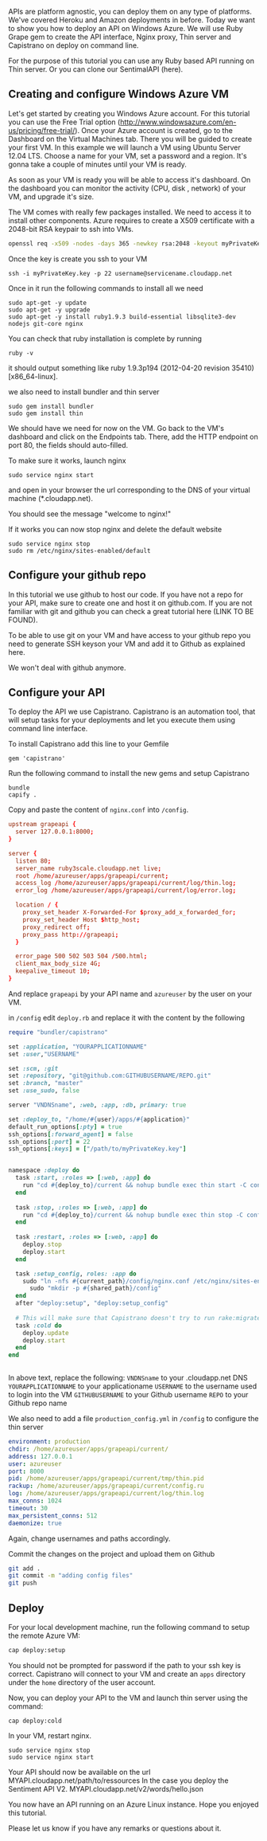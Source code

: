 APIs are platform agnostic, you can deploy them on any type of platforms. We've covered Heroku and Amazon deployments in before. Today we want to show you how to deploy an API on Windows Azure. We will use Ruby Grape gem to create the API interface, Nginx proxy, Thin server and Capistrano on deploy on command line.

For the purpose of this tutorial you can use any Ruby based API running on Thin server. Or you can clone our SentimalAPI (here).

## Creating and configure Windows Azure VM

Let's get started by creating you Windows Azure account. For this tutorial you can use the Free Trial option (http://www.windowsazure.com/en-us/pricing/free-trial/).
Once your Azure account is created, go to the Dashboard on the Virtual Machines tab.  There you will be guided to create your first VM.
In this example we will launch a VM using Ubuntu Server 12.04 LTS. Choose a name for your VM, set a password and a region. It's gonna take a couple of minutes until your VM is ready.

As soon as your VM is ready you will be able to access it's dashboard. On the dashboard you can monitor the activity (CPU, disk , network) of your VM, and upgrade it's size.

The VM comes with really few packages installed.  We need to access it to install other components.
Azure requires to create a X509 certificate with a 2048-bit RSA keypair to ssh into VMs.

```bash
openssl req -x509 -nodes -days 365 -newkey rsa:2048 -keyout myPrivateKey.key -out myCert.pem
```

Once the key is create you ssh to your VM

```
ssh -i myPrivateKey.key -p 22 username@servicename.cloudapp.net
```

Once in it run the following commands to install all we need
```
sudo apt-get -y update
sudo apt-get -y upgrade
sudo apt-get -y install ruby1.9.3 build-essential libsqlite3-dev nodejs git-core nginx
```
You can check that ruby installation is complete by running
```
ruby -v
```
it should output something like ruby 1.9.3p194 (2012-04-20 revision 35410) [x86_64-linux].

we also need to install bundler and thin server
```
sudo gem install bundler
sudo gem install thin
```

We should have we need for now on the VM. Go back to the VM's dashboard and click on the Endpoints tab. There, add the HTTP endpoint on port 80, the fields should auto-filled.

To make sure it works, launch nginx

```
sudo service nginx start
```
and open in your browser the url corresponding to the DNS of your virtual machine (*.cloudapp.net).

You should see the message "welcome to nginx!"

If it works you can now stop nginx and delete the default website

```
sudo service nginx stop
sudo rm /etc/nginx/sites-enabled/default
```

## Configure your github repo

In this tutorial we use github to host our code. If you have not a repo for your API, make sure to create one and host it on github.com. If you are not familiar with git and github you can check a great tutorial here (LINK TO BE FOUND).

To be able to use git on your VM and have access to your github repo you need to generate SSH keyson your VM and add it to Github as explained here.

We won't deal with github anymore.

## Configure your API

To deploy the API we use Capistrano. Capistrano is an automation tool, that will setup tasks for your deployments and let you execute them using command line interface.

To install Capistrano add this line to your Gemfile

```
gem 'capistrano'
```

Run the following command to install the new gems and setup Capistrano

```
bundle
capify .
```

Copy and paste the content of `nginx.conf` into `/config`.

```conf
upstream grapeapi {
  server 127.0.0.1:8000;
}

server {
  listen 80;
  server_name ruby3scale.cloudapp.net live;
  root /home/azureuser/apps/grapeapi/current;
  access_log /home/azureuser/apps/grapeapi/current/log/thin.log;
  error_log /home/azureuser/apps/grapeapi/current/log/error.log;

  location / {
    proxy_set_header X-Forwarded-For $proxy_add_x_forwarded_for;
    proxy_set_header Host $http_host;
    proxy_redirect off;
    proxy_pass http://grapeapi;
  }

  error_page 500 502 503 504 /500.html;
  client_max_body_size 4G;
  keepalive_timeout 10;
}

```

And replace `grapeapi` by your API name and `azureuser` by the user on your VM.

in `/config` edit `deploy.rb` and replace it with the content by the following

```ruby
require "bundler/capistrano"

set :application, "YOURAPPLICATIONNAME"
set :user,"USERNAME"

set :scm, :git
set :repository, "git@github.com:GITHUBUSERNAME/REPO.git"
set :branch, "master"
set :use_sudo, false

server "VNDNSname", :web, :app, :db, primary: true

set :deploy_to, "/home/#{user}/apps/#{application}"
default_run_options[:pty] = true
ssh_options[:forward_agent] = false
ssh_options[:port] = 22
ssh_options[:keys] = ["/path/to/myPrivateKey.key"]


namespace :deploy do
  task :start, :roles => [:web, :app] do
    run "cd #{deploy_to}/current && nohup bundle exec thin start -C config/production_config.yml -R config.ru"
  end
 
  task :stop, :roles => [:web, :app] do
    run "cd #{deploy_to}/current && nohup bundle exec thin stop -C config/production_config.yml -R config.ru"
  end
 
  task :restart, :roles => [:web, :app] do
    deploy.stop
    deploy.start
  end

  task :setup_config, roles: :app do
    sudo "ln -nfs #{current_path}/config/nginx.conf /etc/nginx/sites-enabled/#{application}"
      sudo "mkdir -p #{shared_path}/config"
  end
  after "deploy:setup", "deploy:setup_config"
 
  # This will make sure that Capistrano doesn't try to run rake:migrate (this is not a Rails project!)
  task :cold do
    deploy.update
    deploy.start
  end
end
 
```
In above text, replace the following:
`VNDNSname` to your .cloudapp.net DNS
`YOURAPPLICATIONNAME` to your applicationame
`USERNAME` to the username used to login into the VM
`GITHUBUSERNAME` to your Github username
`REPO` to your Github repo name

We also need to add a file `production_config.yml` in `/config` to configure the thin server

```yml
environment: production
chdir: /home/azureuser/apps/grapeapi/current/
address: 127.0.0.1
user: azureuser
port: 8000
pid: /home/azureuser/apps/grapeapi/current/tmp/thin.pid
rackup: /home/azureuser/apps/grapeapi/current/config.ru
log: /home/azureuser/apps/grapeapi/current/log/thin.log
max_conns: 1024
timeout: 30
max_persistent_conns: 512
daemonize: true
```
Again, change usernames and paths accordingly.

Commit the changes on the project and upload them on Github

```sh
git add .
git commit -m "adding config files"
git push
```

## Deploy

For your local development machine, run the following command to setup the remote Azure VM:

```sh
cap deploy:setup
```
You should not be prompted for password if the path to your ssh key is correct.
Capistrano will connect to your VM and create an `apps` directory under the `home` directory of the user account.

Now, you can deploy your API to the VM and launch thin server using the command:

``` cap deploy:cold ```

In your VM, restart nginx. 
```
sudo service nginx stop
sudo service nginx start
```

Your API should now be available on the url MYAPI.cloudapp.net/path/to/ressources
In the case you deploy the Sentiment API V2. MYAPI.cloudapp.net/v2/words/hello.json

You now have an API running on an Azure Linux instance.
Hope you enjoyed this tutorial.

Please let us know if you have any remarks or questions about it.

